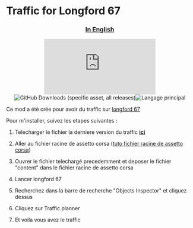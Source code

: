 # Traffic for Longford 67

<div align="center">

### [In English](https://github.com/writedev/Traffic-for-Longford-67/blob/main/readme.md)

![GitHub Downloads (specific asset, all releases)](https://img.shields.io/github/downloads/writedev/Traffic-for-Longford-67/Traffic_longford67.7z?style=for-the-badge) ![GitHub Downloads (specific asset, all releases)](https://img.shields.io/github/languages/count/writedev/Traffic-for-Longford-67?style=for-the-badge)![Langage principal](https://img.shields.io/github/languages/top/writedev/Traffic-for-Longford-67?style=for-the-badge)

</div>

Ce mod a été crée pour avoir du traffic sur [longford 67](https://www.overtake.gg/downloads/longford-1967.2741/)

Pour m'installer, suivez les etapes suivantes :

1. Telecharger le fichier la derniere version du traffic **[ici](https://github.com/writedev/Traffic-for-Longford-67/releases)**

2. Aller au fichier racine de assetto corsa ([tuto fichier racine de assetto corsa](https://github.com/writedev/Traffic-for-Longford-67/blob/main/traduction/tuto_root%20file_assetto_corsa_fr.md))

3. Ouvrer le fichier telechargé precedemment et deposer le fichier "content" dans le fichier racine de assetto corsa

4. Lancer longford 67

5. Recherchez dans la barre de recherche "Objects Inspector" et cliquez dessus

6. Cliquez sur Traffic planner

7. Et voila vous avez le traffic
